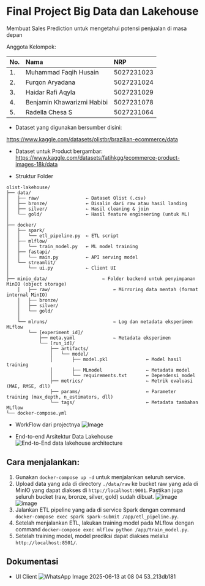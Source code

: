 # Final Project Big Data dan Lakehouse

Membuat Sales Prediction untuk mengetahui potensi penjualan di masa depan

Anggota Kelompok:

| No. | Nama | NRP |
| :-- | :--- | :--- |
| 1. | Muhammad Faqih Husain | 5027231023 |
| 2. | Furqon Aryadana | 5027231024 |
| 3. | Haidar Rafi Aqyla | 5027231029 |
| 4. | Benjamin Khawarizmi Habibi | 5027231078 |
| 5. | Radella Chesa S | 5027231064 |

- Dataset yang digunakan bersumber disini:

https://www.kaggle.com/datasets/olistbr/brazilian-ecommerce/data

- Dataset untuk Product bergambar:
https://www.kaggle.com/datasets/fatihkgg/ecommerce-product-images-18k/data

- Struktur Folder

```
olist-lakehouse/
├── data/
│   ├── raw/                 ← Dataset Olist (.csv)
│   ├── bronze/              ← Disalin dari raw atau hasil landing
│   ├── silver/              ← Hasil cleaning & join
│   └── gold/                ← Hasil feature engineering (untuk ML)
│
├── docker/
│   ├── spark/
│   │   └── etl_pipeline.py  ← ETL script
│   ├── mlflow/
│   │   └── train_model.py   ← ML model training
│   ├── fastapi/
│   │   └── main.py          ← API serving model
│   └── streamlit/
│       └── ui.py            ← Client UI
│
├── minio_data/                    ← Folder backend untuk penyimpanan MinIO (object storage)
    │   ├── raw/                       ← Mirroring data mentah (format internal MinIO)
    │   ├── bronze/
    │   ├── silver/
    │   └── gold/
    │
    └── mlruns/                        ← Log dan metadata eksperimen MLflow
        └── [experiment_id]/
            ├── meta.yaml              ← Metadata eksperimen
            └── [run_id]/
                ├── artifacts/
                │   └── model/
                │       ├── model.pkl              ← Model hasil training
                │       ├── MLmodel                ← Metadata model
                │       └── requirements.txt       ← Dependensi model
                ├── metrics/                       ← Metrik evaluasi (MAE, RMSE, dll)
                ├── params/                        ← Parameter training (max_depth, n_estimators, dll)
                └── tags/                          ← Metadata tambahan MLflow
└── docker-compose.yml
```

- WorkFlow dari projectnya
![Image](https://github.com/user-attachments/assets/d82d4ea1-56a9-4f4a-acba-bb3e02536981)

- End-to-end Arsitektur Data Lakehouse
![End-to-End data lakehouse architecture](https://github.com/user-attachments/assets/34be8cbc-c9f1-46c6-a64a-a66e2c94cf9b)

## Cara menjalankan:
1. Gunakan `docker-compose up -d` untuk menjalankan seluruh service.
2. Upload data yang ada di directory `./data/raw` ke bucket raw yang ada di MinIO yang dapat diakses di `http://localhost:9001`. Pastikan juga seluruh bucket (raw, bronze, silver, gold) sudah dibuat.
   ![image](https://github.com/user-attachments/assets/936f8f0c-a70a-4364-b762-6508354c802c)
   ![image](https://github.com/user-attachments/assets/89edf5d1-70a7-4234-8937-6955efd4e6b3)
3. Jalankan ETL pipeline yang ada di service Spark dengan command `docker-compose exec spark spark-submit /app/etl_pipeline.py`.
4. Setelah menjalankan ETL, lakukan training model pada MLflow dengan command `docker-compose exec mlflow python /app/train_model.py`.
5. Setelah training model, model prediksi dapat diakses melalui `http://localhost:8501/`.

## Dokumentasi
- UI Client
 ![WhatsApp Image 2025-06-13 at 08 04 53_213db181](https://github.com/user-attachments/assets/701184b6-ca15-41bf-b1f3-c620c57e3dad)





